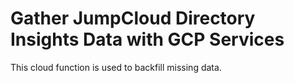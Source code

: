 # Gather JumpCloud Directory Insights Data with GCP Services

This cloud function is used to backfill missing data. 
